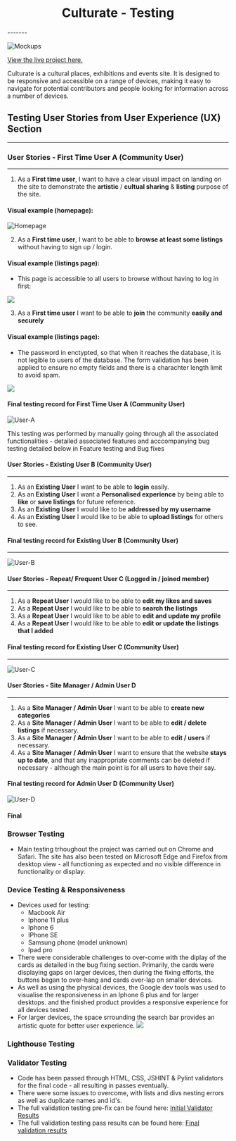 <h1 align="center">Culturate - Testing</h1>
-------

![Mockups](static/images/mock-ups.png)

[View the live project here.](https://culturate.herokuapp.com/)

Culturate is a cultural places, exhibitions and events site.  It is designed to be responsive and accessible on a range of devices, making it easy to navigate for potential contributors and people looking for information across a number of devices.

## Testing User Stories from User Experience (UX) Section
------

### User Stories - First Time User A (Community User)
-------
1. As a **First time user**, I want to have a clear visual impact on landing on the site to demonstrate the **artistic** / **cultual sharing** & **listing** purpose of the site. 

#### Visual example (homepage):

![Homepage](static/surface/home-page-imagery.png)

2. As a **First time user**, I want to be able to **browse at least some listings** without having to sign up / login. 

#### Visual example (listings page):

* This page is accessible to all users to browse without having to log in first:

![](static/surface/listing-page.png)


3. As a **First time user** I want to be able to **join** the community **easily and securely** 

#### Visual example (listings page):
* The password in enctypted, so that when it reaches the database, it is not legible to users of the database.  The form validation has been applied to ensure no empty fields and there is a charachter length limit to avoid spam. 

![](static/surface/login-page.png)

#### Final testing record for First Time User A (Community User)

![User-A](static/testing/final/user-and-functional/user-story-user-a.png)

This testing was performed by manually going through all the associated functionalities - detailed associated features and acccompanying bug testing detailed below in Feature testing and Bug fixes

#### User Stories - Existing User B (Community User)
-------
1. As an **Existing User** I want to be able to **login** easily. 
2. As an **Existing User** I want a **Personalised experience** by being able to **like** or **save listings** for future reference.  
3. As an **Existing User** I would like to be **addressed by my username**
4. As an **Existing User** I would like to be able to **upload listings** for others to see. 

#### Final testing record for Existing User B (Community User)
-------

![User-B](static/testing/final/user-and-functional/user-story-user-b.png)


#### User Stories - Repeat/ Frequent User C (Logged in / joined member)
------
1. As a **Repeat User** I would like to be able to **edit my likes and saves** 
2. As a **Repeat User** I would like to be able to **search the listings** 
3. As a **Repeat User** I would like to be able to **edit and update my profile**
4. As a **Repeat User** I would like to be able to **edit or update the listings that I added**

#### Final testing record for Existing User C (Community User)
-------

![User-C](static/testing/final/user-and-functional/user-story-user-c.png)


#### User Stories - Site Manager / Admin User D
-----
1. As a **Site Manager / Admin User** I want to be able to **create new categories**
2. As a **Site Manager / Admin User** I want to be able to **edit / delete listings** if necessary. 
3. As a **Site Manager / Admin User** I want to be able to **edit / users** if necessary. 
4. As a **Site Manager / Admin User** I want to ensure that the website **stays up to date**, and that any inappropriate comments can be deleted if necessary - although the main point is for all users to have their say. 

#### Final testing record for Admin User D (Community User)

![User-D](static/testing/final/user-and-functional/user-story-user-d.png)

#### Final 

### Browser Testing 
* Main testing trhoughout the project was carried out on Chrome and Safari.  The site has also been tested on Microsoft Edge and Firefox from desktop view - all functioning as expected and no visible difference in functionality or display. 

### Device Testing & Responsiveness
* Devices used for testing:
    * Macbook Air
    * Iphone 11 plus
    * Iphone 6 
    * IPhone SE
    * Samsung phone (model unknown)
    * Ipad pro
* There were considerable challenges to over-come with the diplay of the cards as detailed in the bug fixing section. Primarily, the cards were displaying gaps on larger devices, then during the fixing efforts, the buttons began to over-hang and cards over-lap on smaller devices.  
* As well as using the physical devices, the Google dev tools was used to visualise the responsiveness in an Iphone 6 plus and for larger desktops.  and the finished product provides a responsive experience for all devices tested. 
* For larger devices, the space srrounding the search bar provides an artistic quote for better user experience. 
![](static/testing/final/user-and-functional/large-screen-quote.png)

### Lighthouse Testing 

### Validator Testing 
* Code has been passed through HTML, CSS, JSHINT & Pylint validators for the final code - all resulting in passes eventually. 
* There were some issues to overcome, with lists and divs nesting errors as well as duplicate names and id's.  
* The full validation testing pre-fix can be found here: [Initial Validator Results](static/testing/initial/validator)
* The full validation testing pass results can be found here: [Final validation results](static/testing/final)


